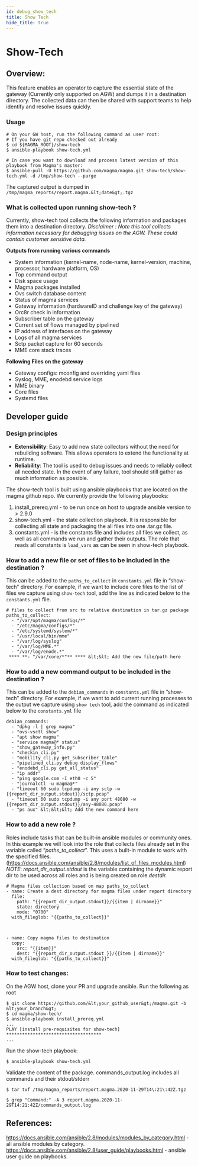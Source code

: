 ```yaml
---
id: debug_show_tech
title: Show Tech
hide_title: true
---
```


# Show-Tech

## Overview:

This feature enables an operator to capture the essential state of the gateway (Currently only supported on AGW) and dumps it in a destination directory. The collected data can then be shared with support teams to help identify and resolve issues quickly.


### Usage

```
# On your GW host, run the following command as user root:
# If you have git repo checked out already
$ cd ${MAGMA_ROOT}/show-tech
$ ansible-playbook show-tech.yml

# In case you want to download and process latest version of this playbook from Magma's master:
$ ansible-pull -U https://github.com/magma/magma.git show-tech/show-tech.yml -d /tmp/show-tech --purge
```

The captured output is dumped in `/tmp/magma_reports/report.magma.&lt;date&gt;.tgz`

### What is collected upon running show-tech ?

Currently, show-tech tool collects the following information and packages them into a destination directory.
*Disclaimer : Note this tool collects information necessary for debugging issues on the AGW. These could contain customer sensitive data.*

**Outputs from running various commands**

* System information  (kernel-name, node-name, kernel-version, machine, processor, hardware platform, OS)
* Top command output
* Disk space usage
* Magma packages installed
* Ovs switch database content
* Status of magma services
* Gateway information (hardwareID and challenge key of the gateway)
* Orc8r check in information
* Subscriber table on the gateway
* Current set of flows managed by pipelined
* IP address of interfaces on the gateway
* Logs of all magma services
* Sctp packet capture for 60 seconds
* MME core stack traces

**Following Files on the gateway**

* Gateway configs: mconfig and overriding yaml files
* Syslog, MME, enodebd service logs
* MME binary
* Core files
* Systemd files

## Developer guide

### Design principles

* **Extensibility**: Easy to add new state collectors without the need for rebuilding software. This allows operators to extend the functionality at runtime.
* **Reliability**: The tool is used to debug issues and needs to reliably collect all needed state. In the event of any failure, tool should still gather as much information as possible.

The show-tech tool is built using ansible playbooks that are located on the magma github repo. We currently provide the following playbooks:

1. install_prereq.yml - to be run once on host to upgrade ansible version to &gt; 2.9.0
2. show-tech.yml - the state collection playbook. It is responsible for collecting all state and packaging the all files into one .tar.gz file.
3. constants.yml - is the constants file and includes all files we collect, as well as all commands we run and gather their outputs. The role that reads all constants is `load_vars` as can be seen in show-tech playbook.

### How to add a new file or set of files to be included in the destination ?

This can be added to the `paths_to_collect` in `constants.yml` file in “show-tech” directory.
For example, if we want to include core files to the list of files we capture using `show-tech` tool, add the line as indicated below to the `constants.yml` file.

```
# files to collect from src to relative destination in tar.gz package
paths_to_collect:
  - "/var/opt/magma/configs/*"
  - "/etc/magma/configs/*"
  - "/etc/systemd/system/*"
  - "/usr/local/bin/mme"
  - "/var/log/syslog"
  - "/var/log/MME.*"
  - "/var/log/enode.*"
 **** **- "/var/core/*"** **** &lt;&lt; Add the new file/path here
```



### How to add a new command output to be included in the destination ?

This can be added to the `debian_commands` in `constants.yml` file in “show-tech” directory.
For example, if we want to add current running processes to the output we capture using `show tech` tool, add the command as indicated below to the `constants.yml` file

```
debian_commands:
  - "dpkg -l | grep magma"
  - "ovs-vsctl show"
  - "apt show magma"
  - "service magma@* status"
  - "show_gateway_info.py"
  - "checkin_cli.py"
  - "mobility_cli.py get_subscriber_table"
  - "pipelined_cli.py debug display_flows"
  - "enodebd_cli.py get_all_status"
  - "ip addr"
  - "ping google.com -I eth0 -c 5"
  - "journalctl -u magma@*"
  - "timeout 60 sudo tcpdump -i any sctp -w {{report_dir_output.stdout}}/sctp.pcap"
  - "timeout 60 sudo tcpdump -i any port 48080 -w {{report_dir_output.stdout}}/any-48080.pcap"
  - "ps aux" &lt;&lt;&lt; Add the new command here
```

### How to add a new role ?

Roles include tasks that can be built-in ansible modules or community ones. In this example we will look into the role that collects files already set in the variable called “*paths_to_collect*”. This uses a built-in module to work with the specified files. (https://docs.ansible.com/ansible/2.8/modules/list_of_files_modules.html)
*NOTE*: *report_dir_output.stdout* is the variable containing the dynamic report dir to be used across all roles and is being created on role *destdir.*

```
# Magma files collection based on map paths_to_collect
- name: Create a dest directory for magma files under report directory
  file:
    path: "{{report_dir_output.stdout}}/{{item | dirname}}"
    state: directory
    mode: "0700"
  with_fileglob: "{{paths_to_collect}}"



- name: Copy magma files to destination
  copy:
    src: "{{item}}"
    dest: "{{report_dir_output.stdout }}/{{item | dirname}}"
  with_fileglob: "{{paths_to_collect}}"
```

### How to test changes:

On the AGW host, clone your PR and upgrade ansible. Run the following as root

```
$ git clone https://github.com/&lt;your_github_user&gt;/magma.git -b &lt;your_branch&gt;
$ cd magma/show-tech/
$ ansible-playbook install_prereq.yml
...
PLAY [install pre-requisites for show-tech] ************************************
...
```

Run the show-tech playbook:

```
$ ansible-playbook show-tech.yml
```

Validate the content of the package.
commands_output.log includes all commands and their stdout/stderr

```
$ tar tvf /tmp/magma_reports/report.magma.2020-11-29T14\:21\:42Z.tgz
```

```
$ grep "Command:" -A 3 report.magma.2020-11-29T14:21:42Z/commands_output.log
```

## References:

https://docs.ansible.com/ansible/2.8/modules/modules_by_category.html - all ansible modules by category. https://docs.ansible.com/ansible/2.8/user_guide/playbooks.html - ansible user guide on playbooks.
